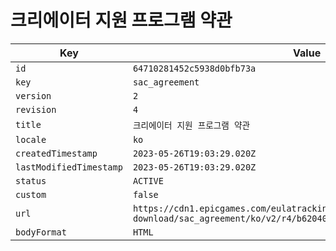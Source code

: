 # 크리에이터 지원 프로그램 약관

| Key | Value |
| --- | ----- |
| `id` | `64710281452c5938d0bfb73a` |
| `key` | `sac_agreement` |
| `version` | `2` |
| `revision` | `4` |
| `title` | `크리에이터 지원 프로그램 약관` |
| `locale` | `ko` |
| `createdTimestamp` | `2023-05-26T19:03:29.020Z` |
| `lastModifiedTimestamp` | `2023-05-26T19:03:29.020Z` |
| `status` | `ACTIVE` |
| `custom` | `false` |
| `url` | `https://cdn1.epicgames.com/eulatracking-download/sac_agreement/ko/v2/r4/b6204008e31760e96762e6cafe31fc87.pdf` |
| `bodyFormat` | `HTML` |
